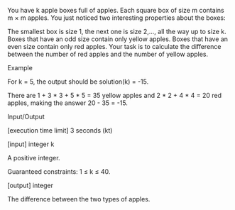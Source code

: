 

You have k apple boxes full of apples. Each square box of size m contains m × m apples. You just noticed two interesting properties about the boxes:

The smallest box is size 1, the next one is size 2,..., all the way up to size k.
Boxes that have an odd size contain only yellow apples. Boxes that have an even size contain only red apples.
Your task is to calculate the difference between the number of red apples and the number of yellow apples.

Example

For k = 5, the output should be
solution(k) = -15.

There are 1 + 3 * 3 + 5 * 5 = 35 yellow apples and 2 * 2 + 4 * 4 = 20 red apples, making the answer 20 - 35 = -15.

Input/Output

[execution time limit] 3 seconds (kt)

[input] integer k

A positive integer.

Guaranteed constraints:
1 ≤ k ≤ 40.

[output] integer

The difference between the two types of apples.
